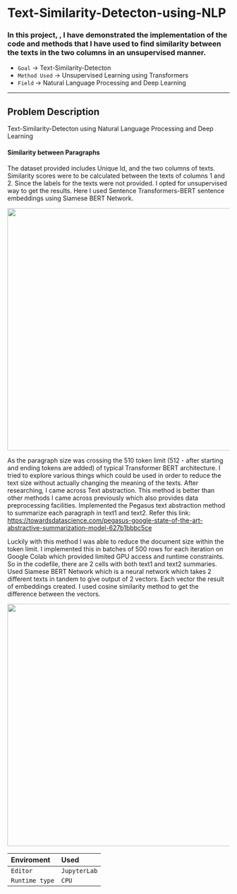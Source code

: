 # Text-Similarity-Detecton-using-NLP
### In this project, , I have demonstrated the implementation of the code and methods that I have used to find similarity between the texts in the two columns in an unsupervised manner. 

* `Goal` → Text-Similarity-Detecton
* `Method Used` → Unsupervised Learning using Transformers
* `Field` → Natural Language Processing and Deep Learning

---
## Problem Description
Text-Similarity-Detecton using Natural Language Processing and Deep Learning

#### Similarity between Paragraphs

The dataset provided includes Unique Id, and the two columns of texts. 
Similarity scores were to be calculated between the texts of columns 1 and 2. Since the labels for the texts were not provided.
I opted for unsupervised way to get the results.
Here I used Sentence Transformers-BERT sentence embeddings using Siamese BERT Network.

<img src="https://miro.medium.com/max/1104/1*7A2tpPCmNFy3Ii5F9ZJj3w.png" width="700" height ="550"> 

As the paragraph size was crossing the 510 token limit (512 - after starting and ending tokens are added) of typical Transformer BERT architecture.
I tried to explore various things which could be used in order to reduce the text size without actually changing the meaning of the texts.
After researching, I came across Text abstraction. This method is better than other methods I came across previously which also provides data preprocessing facilities.
Implemented the Pegasus text abstraction method to summarize each paragraph in text1 and text2.
Refer this link:
https://towardsdatascience.com/pegasus-google-state-of-the-art-abstractive-summarization-model-627b1bbbc5ce

Luckily with this method I was able to reduce the document size within the token limit. 
I implemented this in batches of 500 rows for each iteration on Google Colab which provided limited GPU access and runtime constraints.
So in the codefile, there are 2 cells with both text1 and text2 summaries.
Used Siamese BERT Network which is a neural network which takes 2 different texts in tandem to give output of 2 vectors. Each vector the result of embeddings created.
I used cosine similarity method to get the difference between the vectors.

<img src="https://th.bing.com/th/id/R.a6aa56b92e497148c0d0dea140770462?rik=8%2bUlFD8YqBHesw&riu=http%3a%2f%2fdataconomy.com%2fwp-content%2fuploads%2f2015%2f04%2fFive-most-popular-similarity-measures-implementation-in-python-4-620x475.png&ehk=eaiVTD7h%2bqaVcnR%2b398ZX64sTc3s437ZRde35%2fJEKC8%3d&risl=&pid=ImgRaw&r=0" width="700" height ="550"> 


<!-- <img src="https://user-images.githubusercontent.com/67967781/138293539-a829234d-80ab-4634-92d4-cbf392405f9b.png" width="300" height ="500">
 -->
<!--  
 
<!--  
## Requirements
| Languguage & Library | version|
| :-------- | :------- |
| `python` | `3.7.11` | 
| `pandas`     | `1.1.5`|
| `numpy`      | `1.19.5`|
| `cv2`      | `4.5.3`|
| `os`      | `--`|
| `tqdm`      | `4.59.0`|
| `sklearn`    | `3.2.2`|
| `tensorflow` | `2.5.0`|
| `keras`      | `2.5.0`|
| `matplotlib` | `0.22.2.post1`|
| `YOLOv4`  |Version 4|
|`OpenCV`|
|`HTML`|
|`CSS`|
|`Flask`| -->

| Enviroment | Used|
| :-------- | :------- |
| `Editor`  |`JupyterLab`| 
| `Runtime type` | `CPU`| |'GPU'|`Google Colab`|

